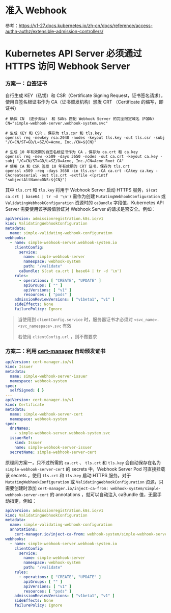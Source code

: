 # 准入 Webhook

参考：https://v1-27.docs.kubernetes.io/zh-cn/docs/reference/access-authn-authz/extensible-admission-controllers/

# Kubernetes API Server 必须通过 HTTPS 访问 Webhook Server

### 方案一：自签证书

自行生成 KEY（私钥）和 CSR（Certificate Signing Request，证书签名请求），使用自签名根证书作为 CA（证书颁发机构）颁发 CRT
（Certificate 的缩写，即证书）

```shell
# 确保 CN （逐步淘汰） 和 SANs 匹配 Webhook Server 的完全限定域名（FQDN）
CN="simple-webhook-server.webhook-system.svc"

# 生成 KEY 和 CSR ，保存为 tls.csr 和 tls.key
openssl req -newkey rsa:2048 -nodes -keyout tls.key -out tls.csr -subj "/C=CN/ST=GD/L=SZ/O=Acme, Inc./CN=${CN}"

# 生成 10 年有效期的自签名根证书作为 CA ，保存为 ca.crt 和 ca.key
openssl req -new -x509 -days 3650 -nodes -out ca.crt -keyout ca.key -subj "/C=CN/ST=GD/L=SZ/O=Acme, Inc./CN=Acme Root CA"
# 使用 CA 和 CSR 签发 10 年有效期的 CRT 证书，保存为 tls.crt
openssl x509 -req -days 3650 -in tls.csr -CA ca.crt -CAkey ca.key -CAcreateserial -out tls.crt -extfile <(printf "subjectAltName=DNS:${CN}")
```

其中 `tls.crt` 和 `tls.key` 将用于 Webhook Server 启动 HTTPS 服务，`$(cat ca.crt | base64 | tr -d '\n')`
需作为创建 `MutatingWebhookConfiguration` 或 `ValidatingWebhookConfiguration` 资源时的 `caBundle` 字段值，Kubernetes API
Server 需要使用该字段值验证对 Webhook Server 的请求是否安全。例如：

```yaml
apiVersion: admissionregistration.k8s.io/v1
kind: ValidatingWebhookConfiguration
metadata:
  name: simple-validating-webhook-configuration
webhooks:
  - name: simple-webhook-server.webhook-system.io
    clientConfig:
      service:
        name: simple-webhook-server
        namespace: webhook-system
        path: "/validate"
      caBundle: $(cat ca.crt | base64 | tr -d '\n')
    rules:
      - operations: [ "CREATE", "UPDATE" ]
        apiGroups: [ "" ]
        apiVersions: [ "v1" ]
        resources: [ "pods" ]
    admissionReviewVersions: [ "v1beta1", "v1" ]
    sideEffects: None
    failurePolicy: Ignore
```

> 当使用到 `clientConfig.service` 时，服务器证书才必须对 `<svc_name>.<svc_namespace>.svc` 有效
>
> 若使用 `clientConfig.url` ，则不做要求

### 方案二：利用 [cert-manager](https://github.com/cert-manager/cert-manager) 自动颁发证书

```yaml
apiVersion: cert-manager.io/v1
kind: Issuer
metadata:
  name: simple-webhook-server-issuer
  namespace: webhook-system
spec:
  selfSigned: { }
---
apiVersion: cert-manager.io/v1
kind: Certificate
metadata:
  name: simple-webhook-server-cert
  namespace: webhook-system
spec:
  dnsNames:
    - simple-webhook-server.webhook-system.svc
  issuerRef:
    kind: Issuer
    name: simple-webhook-server-issuer
  secretName: simple-webhook-server-cert
```

原理同方案一，只不过所需的 `ca.crt` 、 `tls.crt` 和 `tls.key` 会自动保存在名为 `simple-webhook-server-cert` 的 secrets
中，Webhook Server Pod 可直接挂载该 secrets ，使用 `tls.crt` 和 `tls.key` 启动 HTTPS
服务。对于 `MutatingWebhookConfiguration` 或 `ValidatingWebhookConfiguration`
资源，只需要创建时添加 `cert-manager.io/inject-ca-from: webhook-system/simple-webhook-server-cert` 的 annotations
，就可以自动注入 caBundle 值，无需手动指定，例如：

```yaml
apiVersion: admissionregistration.k8s.io/v1
kind: ValidatingWebhookConfiguration
metadata:
  name: simple-validating-webhook-configuration
  annotations:
    cert-manager.io/inject-ca-from: webhook-system/simple-webhook-server-cert
webhooks:
  - name: simple-webhook-server.webhook-system.io
    clientConfig:
      service:
        name: simple-webhook-server
        namespace: webhook-system
        path: "/validate"
    rules:
      - operations: [ "CREATE", "UPDATE" ]
        apiGroups: [ "" ]
        apiVersions: [ "v1" ]
        resources: [ "pods" ]
    admissionReviewVersions: [ "v1beta1", "v1" ]
    sideEffects: None
    failurePolicy: Ignore
```
